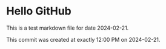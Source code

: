# Hello GitHub
This is a test markdown file for date 2024-02-21.

This commit was created at exactly 12:00 PM on 2024-02-21.
